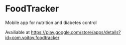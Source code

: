 # FoodTracker
Mobile app for nutrition and diabetes control

Availiable at https://play.google.com/store/apps/details?id=com.voitov.foodtracker
